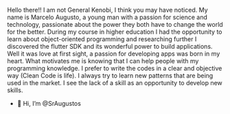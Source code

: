 Hello there!! I am not General Kenobi, I think you may have noticed. My name is Marcelo Augusto, a young man with a passion for science and technology, passionate about the power they both have to change the world for the better. During my course in higher education I had the opportunity to learn about object-oriented programming and researching further I discovered the flutter SDK and its wonderful power to build applications. Well it was love at first sight, a passion for developing apps was born in my heart. What motivates me is knowing that I can help people with my programming knowledge.
I prefer to write the codes in a clear and objective way (Clean Code is life). I always try to learn new patterns that are being used in the market.
I see the lack of a skill as an opportunity to develop new skills.

- 👋 Hi, I’m @SrAugustos
